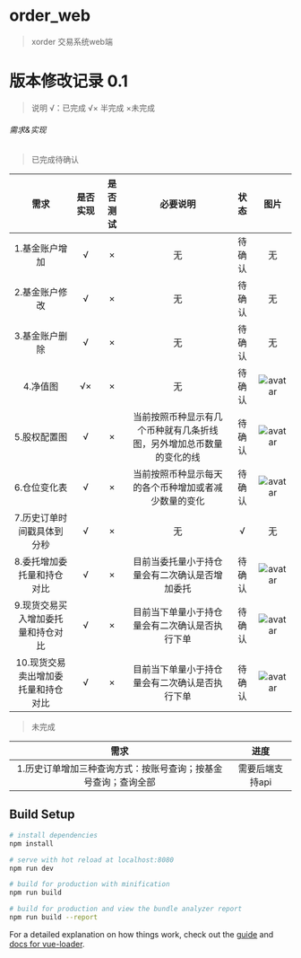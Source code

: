 # order_web

> xorder 交易系统web端

# 版本修改记录  0.1
> 说明 √：已完成  √× 半完成  ×未完成 

###### 需求&实现

> 已完成待确认

需求 | 是否实现 | 是否测试 | 必要说明 | 状态 | 图片
:-: | :-: | :-: | :-: | :-: | :-:
1.基金账户增加 | √ | × | 无 | 待确认 | 无
2.基金账户修改 | √ | × | 无 | 待确认 | 无
3.基金账户删除 | √ | × | 无 | 待确认 | 无
4.净值图 | √×| × | 无 | 待确认 | ![avatar](https://github.com/xorder-project/tradingSystemWeb/tree/master/readmeImgs/净值图1.png)
5.股权配置图 | √ | × | 当前按照币种显示有几个币种就有几条折线图，另外增加总币数量的变化的线 | 待确认 | ![avatar](https://github.com/xorder-project/tradingSystemWeb/tree/master/readmeImgs/股权配置图1.png)
6.仓位变化表 | √ | × | 当前按照币种显示每天的各个币种增加或者减少数量的变化 | 待确认 | ![avatar](https://github.com/xorder-project/tradingSystemWeb/tree/master/readmeImgs/仓位变化图.png)
7.历史订单时间戳具体到分秒 | √ | × | 无 | √ | 无
8.委托增加委托量和持仓对比 | √ | × | 目前当委托量小于持仓量会有二次确认是否增加委托 | 待确认 | ![avatar](https://github.com/xorder-project/tradingSystemWeb/tree/master/readmeImgs/委托量判断.png)
9.现货交易买入增加委托量和持仓对比 | √ | × | 目前当下单量小于持仓量会有二次确认是否执行下单 | 待确认 | ![avatar](https://github.com/xorder-project/tradingSystemWeb/tree/master/readmeImgs/下单量判断.png)
10.现货交易卖出增加委托量和持仓对比 | √ | × | 目前当下单量小于持仓量会有二次确认是否执行下单 | 待确认 | ![avatar](https://github.com/xorder-project/tradingSystemWeb/tree/master/readmeImgs/下单量判断.png)

>未完成

需求 | 进度
:-: | :-:
1.历史订单增加三种查询方式：按账号查询；按基金号查询；查询全部 | 需要后端支持api




## Build Setup

``` bash
# install dependencies
npm install

# serve with hot reload at localhost:8080
npm run dev

# build for production with minification
npm run build

# build for production and view the bundle analyzer report
npm run build --report
```

For a detailed explanation on how things work, check out the [guide](http://vuejs-templates.github.io/webpack/) and [docs for vue-loader](http://vuejs.github.io/vue-loader).
